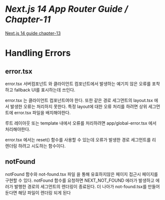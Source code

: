 # _Next.js 14 App Router Guide / Chapter-11_

[Next.js 14 guide chapter-13](https://nextjs.org/learn/dashboard-app/error-handling)

# **Handling Errors**

## **error.tsx**

error.tsx 서버컴포넌트 와 클라이언트 컴포넌트에서 발생하는 예기치 않은 오류를 포착하고 fallback UI를 표시하는데 쓰인다.

error.tsx 는 클라이언트 컴포넌트여야 한다. 또한 같은 경로 세그먼트의 layout.tsx 에서 발생한 오류는 처리하지 못한다.
특정 layout에 대한 오류 처리를 하려면 상위 세그먼트에 error.tsx 파일을 배치해야한다.

루트 레이아웃 또는 template 내에서 오류를 처리하려면 app/global-error.tsx 에서 처리해야한다.

error.tsx 에서는 reset() 함수를 사용할 수 있는데 오류가 발생한 경로 세그먼트를 리 렌더링 하려고 시도하는 함수이다.

## **notFound**

notFound 함수와 not-found.tsx 파일 을 통해 유효하지않은 페이지 접근시 페이지를 구현할 수 있다.
notFound 함수를 요청하면 NEXT_NOT_FOUND 에러가 발생하고 에러가 발행한 경로의 세그먼트의 렌더링이 종료된다. 더 나아가 not-found.tsx를 만들어 둔다면 해당 파일이 렌더링 되게 된다
